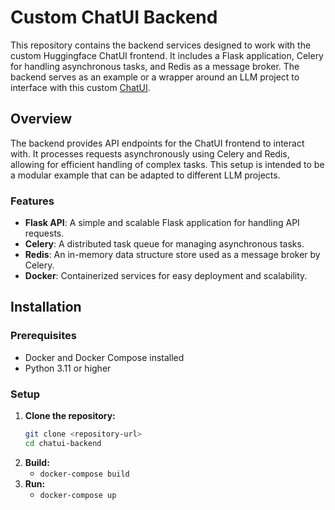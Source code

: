 # Custom ChatUI Backend

This repository contains the backend services designed to work with the custom Huggingface ChatUI frontend. It includes a Flask application, Celery for handling asynchronous tasks, and Redis as a message broker. The backend serves as an example or a wrapper around an LLM project to interface with this custom [ChatUI](https://github.com/ChaZachBrown/chatui-custom-backend).

## Overview

The backend provides API endpoints for the ChatUI frontend to interact with. It processes requests asynchronously using Celery and Redis, allowing for efficient handling of complex tasks. This setup is intended to be a modular example that can be adapted to different LLM projects.

### Features

- **Flask API**: A simple and scalable Flask application for handling API requests.
- **Celery**: A distributed task queue for managing asynchronous tasks.
- **Redis**: An in-memory data structure store used as a message broker by Celery.
- **Docker**: Containerized services for easy deployment and scalability.

## Installation

### Prerequisites

- Docker and Docker Compose installed
- Python 3.11 or higher

### Setup

1. **Clone the repository:**
   ```bash
   git clone <repository-url>
   cd chatui-backend
2. **Build:**
    * ``` docker-compose build ```
3. **Run:**
    * ``` docker-compose up ```
